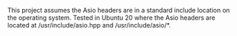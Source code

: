 This project assumes the Asio headers are in a standard include location on the operating system.
Tested in Ubuntu 20 where the Asio headers are located at /usr/include/asio.hpp and /usr/include/asio/*.